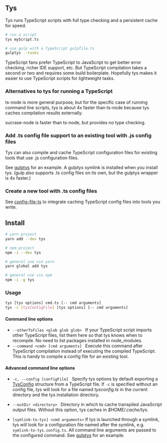 ## Tys
Tys runs TypeScript scripts with full type checking 
and a persistent cache for speed. 


```bash
# run a script
tys myScript.ts

# use gulp with a TypeScript gulpfile.ts
gulptys --tasks
```

TypeScript fans prefer TypeScript to JavaScript to get better error checking, 
richer IDE support, etc. 
But TypeScript compilation takes a second or two and requires some build boilerplate. 
Hopefully tys makes it easier to use TypeScript scripts for lightweight tasks.

### Alternatives to tys for running a TypeScript

ts-node is more general purpose, but for the specific case of running
command line scripts, tys is about 4x faster than ts-node because tys
caches compilation results externally.

sucrase-node is faster than ts-node, but provides no type checking.

### Add .ts config file support to an existing tool with .js config files 
Tys can also compile and cache TypeScript configuration files for existing tools that 
use .js configuration files.

See [gulptys](https://github.com/mighdoll/tys/blob/master/src/gulptys.mustache) for an example.
A gulptys symlink is installed when you install tys.
(gulp also supports .ts config files on its own, but the gulptys wrapper is 4x faster.)

### Create a new tool with .ts config files
See [config-file-ts](https://github.com/mighdoll/config-file-ts) to integrate caching TypeScript config files into tools you write.

## Install 
```bash
# yarn project
yarn add --dev tys

# npm project
npm -i --dev tys

# general use via yarn
yarn global add tys

# general use via npm
npm -i -g tys
```

### Usage
```bash
tys [tys options] cmd.ts [-- cmd arguments]
tys -c [tysConfigFile] [tys options] [-- cmd arguments]
```

#### Command line options

* ```--otherTsFiles <glob glob glob> ```
If your TypeScript script imports other TypeScript files, list them here so that tys 
knows when to recompile. No need to list packages installed in node_modules.
* ```--command <cmd> [cmd arguments] ``` 
Execute this command after TypeScript compilation instead of executing the compiled TypeScript.
This is handy to compile a config file for an existing tool.

#### Advanced command line options
* ```-c, --config [configFile] ```
Specify tys options by default exporting a [TysConfig](src/TysConfig.ts) structure from a TypeScript file. 
If ```-c``` is specified without an config file, 
tys will look for a file named *tysconfig.ts* in the current directory and 
the tys installation directory.
* ```--outDir <directory> ```
Directory in which to cache transpiled JavaScript output files. 
Without this option, tys caches in *$HOME/.cache/tys*. 

* ```[symlink-to-tys] <cmd arguments>```
If tys is launched through a symlink, tys will look for a configuration file named after the symlink, e.g. ```symlink-to-tys.config.ts```. 
All command line arguments are passed to the configured command.
See [gulptys](https://github.com/mighdoll/tys/blob/master/src/gulptys.mustache) for an example. 

